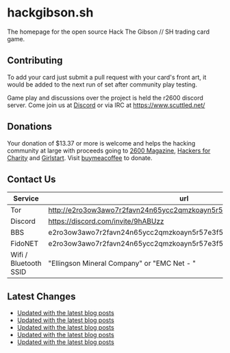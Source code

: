 # hackgibson.sh
The homepage for the open source Hack The Gibson // SH trading card game.


## Contributing

To add your card just submit a pull request with your card's front art, it would be added to the next run of set after community play testing.

Game play and discussions over the project is held the r2600 discord server. Come join us at [Discord](https://discord.com/invite/9hABUzz) or via IRC at https://www.scuttled.net/


## Donations

Your donation of $13.37 or more is welcome and helps the hacking community at large with proceeds going to [2600 Magazine](https://2600.com/), [Hackers for Charity](https://hackersforcharity.org) and [Girlstart](https://girlstart.org).  Visit [buymeacoffee](https://www.buymeacoffee.com/hackgibson.sh) to donate.


## Contact Us

Service | url
-|-
Tor | http://e2ro3ow3awo7r2favn24n65ycc2qmzkoayn5r57e3f56nvjwdcgg32ad.onion
Discord | https://discord.com/invite/9hABUzz
BBS | e2ro3ow3awo7r2favn24n65ycc2qmzkoayn5r57e3f56nvjwdcgg32ad.onion:23
FidoNET | e2ro3ow3awo7r2favn24n65ycc2qmzkoayn5r57e3f56nvjwdcgg32ad.onion:24554
Wifi / Bluetooth SSID | "Ellingson Mineral Company" or "EMC Net - <fidonet address>"

## Latest Changes
<!-- BLOG-POST-LIST:START -->
- [Updated with the latest blog posts](https://github.com/DFW2600/hackgibson.sh/commit/ca11ee6791a3f75033c9c416a43d93ac23bb2c31)
- [Updated with the latest blog posts](https://github.com/DFW2600/hackgibson.sh/commit/a2484bf3153e6eb83c3839e3c1e6e678361be9b1)
- [Updated with the latest blog posts](https://github.com/DFW2600/hackgibson.sh/commit/cd973678e728c91d85cd9501d2f6f1ee421355ba)
- [Updated with the latest blog posts](https://github.com/DFW2600/hackgibson.sh/commit/f8243de16d154b6091389187b7fa840062a4af74)
- [Updated with the latest blog posts](https://github.com/DFW2600/hackgibson.sh/commit/8fa1578f1753f2210b5aa2715c350d1de2df9bc1)
<!-- BLOG-POST-LIST:END -->
